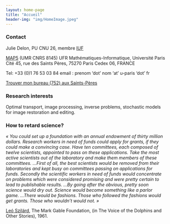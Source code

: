 ```yaml
---
layout: home-page
title: "Accueil"
header-img: "img/HomeImage.jpeg"
---
```


### Contact

Julie Delon, PU CNU 26, membre [IUF](https://www.iufrance.fr/)

[MAP5](http://map5.mi.parisdescartes.fr/) (UMR CNRS 8145)
UFR Mathématiques-Informatique, Université Paris Cité
45, rue des Saints Pères, 75270 Paris Cedex 06, FRANCE

Tel: +33 (0)1 76 53 03 84            email : prenom ‘dot’ nom ‘at’ u-paris ‘dot’ fr

[Trouver mon bureau (752) aux Saints-Pères](pages/comment-venir.md)

### Research interests

Optimal transport, image processing, inverse problems, stochastic models for image restoration and editing.

### How to retard science?

*« You could set up a foundation with an annual endowment of thirty million dollars. Research workers in need of funds could apply for grants, if they could make a convincing case. Have ten committees, each composed of twelve scientists, appointed to pass on these applications. Take the most active scientists out of the laboratory and make them members of these committees. …First of all, the best scientists would be removed from their laboratories and kept busy on committees passing on applications for funds. Secondly the scientific workers in need of funds would concentrate on problems which were considered promising and were pretty certain to lead to publishable results. …By going after the obvious, pretty soon science would dry out. Science would become something like a parlor game. …There would be fashions. Those who followed the fashions would get grants. Those who wouldn’t would not. »*

[Leó Szilárd](https://fr.wikipedia.org/wiki/Leó_Szilárd), The Mark Gable Foundation, (in The Voice of the Dolphins and Other Stories), 1961.

